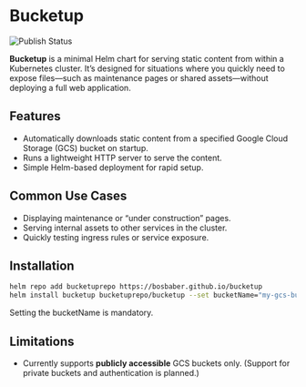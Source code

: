 # Bucketup

![Publish Status](https://github.com/bosbaber/bucketup/actions/workflows/build.yaml/badge.svg)

**Bucketup** is a minimal Helm chart for serving static content from within a Kubernetes cluster.
It’s designed for situations where you quickly need to expose files—such as maintenance pages or shared assets—without deploying a full web application.

## Features

* Automatically downloads static content from a specified Google Cloud Storage (GCS) bucket on startup.
* Runs a lightweight HTTP server to serve the content.
* Simple Helm-based deployment for rapid setup.

## Common Use Cases

* Displaying maintenance or “under construction” pages.
* Serving internal assets to other services in the cluster.
* Quickly testing ingress rules or service exposure.

## Installation

```bash
helm repo add bucketuprepo https://bosbaber.github.io/bucketup
helm install bucketup bucketuprepo/bucketup --set bucketName="my-gcs-bucket-name"
```

Setting the bucketName is mandatory.
## Limitations

* Currently supports **publicly accessible** GCS buckets only.
  (Support for private buckets and authentication is planned.)
